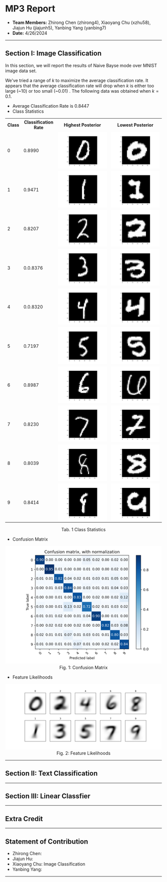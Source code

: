 # MP3 Report

- **Team Members:** Zhirong Chen (zhirong4), Xiaoyang Chu (xzhu58), Jiajun Hu (jiajunh5),  Yanbing Yang (yanbing7)
- **Date:** 4/26/2024

---

## Section I: Image Classification

In this section, we will report the results of Naive Bayse mode over MNIST image data set.

We've tried a range of $k$ to maximize the average classification rate. It appears that the average classification rate will drop when $k$ is either too large (~10) or too small (~0.01) . The following data was obtained when $k = 0.1$. 

- Average Classification Rate is 0.8447
- Class Statistics
<div align ="center">
<table style="width:100%">
  <tr>
    <th>Class</th>
    <th>Classification Rate</th>
    <th>Highest Posterior</th>
    <th>Lowest Posterior</th>
  </tr>
  <tr>
    <td>0</td>
    <td>0.8990</td>
    <td><img src=part1/rst/like0.1_0.svg/></td>
    <td><img src=part1/rst/unlike0.1_0.svg/></td>
  </tr>
  <tr>
    <td>1</td>
    <td>0.9471</td>
    <td><img src=part1/rst/like0.1_1.svg/></td>
    <td><img src=part1/rst/unlike0.1_1.svg/></td>
  </tr>  <tr>
    <td>2</td>
    <td>0.8207</td>
    <td><img src=part1/rst/like0.1_2.svg/></td>
    <td><img src=part1/rst/unlike0.1_2.svg/></td>
  </tr>  <tr>
    <td>3</td>
    <td>0.0.8376</td>
    <td><img src=part1/rst/like0.1_3.svg/></td>
    <td><img src=part1/rst/unlike0.1_3.svg/></td>
  </tr>  <tr>
    <td>4</td>
    <td>0.0.8320</td>
    <td><img src=part1/rst/like0.1_4.svg/></td>
    <td><img src=part1/rst/unlike0.1_4.svg/></td>
  </tr>  <tr>
    <td>5</td>
    <td>0.7197</td>
    <td><img src=part1/rst/like0.1_5.svg/></td>
    <td><img src=part1/rst/unlike0.1_5.svg/></td>
  </tr>  <tr>
    <td>6</td>
    <td>0.8987</td>
    <td><img src=part1/rst/like0.1_6.svg/></td>
    <td><img src=part1/rst/unlike0.1_6.svg/></td>
  </tr>  <tr>
    <td>7</td>
    <td>0.8230</td>
    <td><img src=part1/rst/like0.1_7.svg/></td>
    <td><img src=part1/rst/unlike0.1_7.svg/></td>
  </tr>  <tr>
    <td>8</td>
    <td>0.8039</td>
    <td><img src=part1/rst/like0.1_8.svg/></td>
    <td><img src=part1/rst/unlike0.1_8.svg/></td>
  </tr>  <tr>
    <td>9</td>
    <td>0.8414</td>
    <td><img src=part1/rst/like0.1_9.svg/></td>
    <td><img src=part1/rst/unlike0.1_9.svg/></td>
  </tr>  
</table>
Tab. 1 Class Statistics
</div>

- Confusion Matrix

<div align="center">

<img src="part1/rst/confusion_k=0.1.svg" width = "600" alt="image" /><br/>
Fig. 1: Confusion Matrix
</div>

- Feature Likelihoods

<div align="center">

<img src="part1/rst/feature_k=0.1.svg" width = "600" alt="image" /><br/>
Fig. 2: Feature Likelihoods
</div>

---

## Section II: Text Classification



---
## Section III: Linear Classfier



---
## Extra Credit

---

## Statement of Contribution
- Zhirong Chen: 
- Jiajun Hu: 
- Xiaoyang Chu: Image Classification
- Yanbing Yang: 

---




